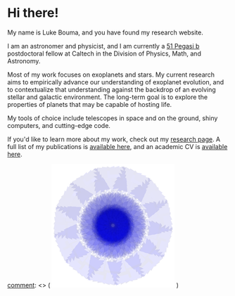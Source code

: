 # Hi there!

My name is Luke Bouma, and you have found my research website.

I am an astronomer and physicist, and I am currently a [51 Pegasi
b](https://www.hsfoundation.org/fellow/luke-bouma-ph-d-candidate/) postdoctoral
fellow at Caltech in the Division of Physics, Math, and Astronomy. 

Most of my work focuses on exoplanets and stars.  My current research
aims to empirically advance our understanding of exoplanet evolution, and
to contextualize that understanding against the backdrop of an evolving stellar
and galactic environment.  The long-term goal is to explore the properties of
planets that may be capable of hosting life.

My tools of choice include telescopes in space and on the ground, shiny
computers, and cutting-edge code.

If you'd like to learn more about my work, check out my [research
page](http://lgbouma.com/research/).  A full list of my publications is
[available
here](https://ui.adsabs.harvard.edu/public-libraries/uXPWdyI2RH2T-Sv0rcwUwA),
and an academic CV is [available here](/pdfs/LukeBouma_CV_Sep_2023.pdf).

[comment]: <> ( ![nifty](/images/nifty.png) )

[comment]: <> (  Most of my work focuses on exoplanets and stars. The main goals of
my research are to understand how planets form and evolve, to determine how
that evolution is connected to the stellar and galactic environment, and to
explore the properties of planets that may be capable of hosting life. )


